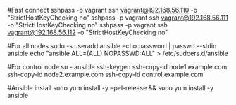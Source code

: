 #Fast connect
sshpass -p vagrant ssh vagrant@192.168.56.110 -o "StrictHostKeyChecking no"
sshpass -p vagrant ssh vagrant@192.168.56.111 -o "StrictHostKeyChecking no"
sshpass -p vagrant ssh vagrant@192.168.56.112 -o "StrictHostKeyChecking no"

#For all nodes
sudo -s
useradd ansible
echo password | passwd --stdin ansible
echo "ansible ALL=(ALL) NOPASSWD:ALL" > /etc/sudoers.d/ansible


#For control node
su - ansible
ssh-keygen
ssh-copy-id node1.example.com 
ssh-copy-id node2.example.com
ssh-copy-id control.example.com

#Ansible install
sudo yum install -y epel-release && sudo yum install -y ansible
